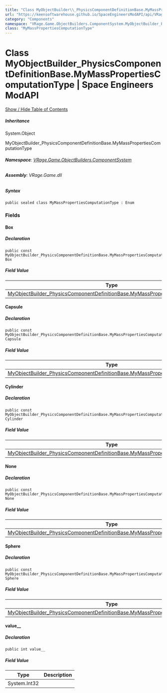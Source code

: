 ```yaml
---
title: "Class MyObjectBuilder\\_PhysicsComponentDefinitionBase.MyMassPropertiesComputationType"
url: "https://keensoftwarehouse.github.io/SpaceEngineersModAPI/api/VRage.Game.ObjectBuilders.ComponentSystem.MyObjectBuilder_PhysicsComponentDefinitionBase.MyMassPropertiesComputationType.html"
category: "Components"
namespace: "VRage.Game.ObjectBuilders.ComponentSystem.MyObjectBuilder_PhysicsComponentDefinitionBase"
class: "MyMassPropertiesComputationType"
---
```


# Class MyObjectBuilder\_PhysicsComponentDefinitionBase.MyMassPropertiesComputationType | Space Engineers ModAPI

[Show / Hide Table of Contents](#sidetoggle)

##### Inheritance

System.Object

MyObjectBuilder\_PhysicsComponentDefinitionBase.MyMassPropertiesComputationType

###### **Namespace**: [VRage.Game.ObjectBuilders.ComponentSystem](https://keensoftwarehouse.github.io/SpaceEngineersModAPI/api/VRage.Game.ObjectBuilders.ComponentSystem.html)

###### **Assembly**: VRage.Game.dll

##### Syntax

```
public sealed class MyMassPropertiesComputationType : Enum
```

### Fields

#### Box

##### Declaration

```
public const MyObjectBuilder_PhysicsComponentDefinitionBase.MyMassPropertiesComputationType Box
```

##### Field Value

| Type | Description |
| --- | --- |
| [MyObjectBuilder\_PhysicsComponentDefinitionBase.MyMassPropertiesComputationType](https://keensoftwarehouse.github.io/SpaceEngineersModAPI/api/VRage.Game.ObjectBuilders.ComponentSystem.MyObjectBuilder_PhysicsComponentDefinitionBase.MyMassPropertiesComputationType.html) |     |

#### Capsule

##### Declaration

```
public const MyObjectBuilder_PhysicsComponentDefinitionBase.MyMassPropertiesComputationType Capsule
```

##### Field Value

| Type | Description |
| --- | --- |
| [MyObjectBuilder\_PhysicsComponentDefinitionBase.MyMassPropertiesComputationType](https://keensoftwarehouse.github.io/SpaceEngineersModAPI/api/VRage.Game.ObjectBuilders.ComponentSystem.MyObjectBuilder_PhysicsComponentDefinitionBase.MyMassPropertiesComputationType.html) |     |

#### Cylinder

##### Declaration

```
public const MyObjectBuilder_PhysicsComponentDefinitionBase.MyMassPropertiesComputationType Cylinder
```

##### Field Value

| Type | Description |
| --- | --- |
| [MyObjectBuilder\_PhysicsComponentDefinitionBase.MyMassPropertiesComputationType](https://keensoftwarehouse.github.io/SpaceEngineersModAPI/api/VRage.Game.ObjectBuilders.ComponentSystem.MyObjectBuilder_PhysicsComponentDefinitionBase.MyMassPropertiesComputationType.html) |     |

#### None

##### Declaration

```
public const MyObjectBuilder_PhysicsComponentDefinitionBase.MyMassPropertiesComputationType None
```

##### Field Value

| Type | Description |
| --- | --- |
| [MyObjectBuilder\_PhysicsComponentDefinitionBase.MyMassPropertiesComputationType](https://keensoftwarehouse.github.io/SpaceEngineersModAPI/api/VRage.Game.ObjectBuilders.ComponentSystem.MyObjectBuilder_PhysicsComponentDefinitionBase.MyMassPropertiesComputationType.html) |     |

#### Sphere

##### Declaration

```
public const MyObjectBuilder_PhysicsComponentDefinitionBase.MyMassPropertiesComputationType Sphere
```

##### Field Value

| Type | Description |
| --- | --- |
| [MyObjectBuilder\_PhysicsComponentDefinitionBase.MyMassPropertiesComputationType](https://keensoftwarehouse.github.io/SpaceEngineersModAPI/api/VRage.Game.ObjectBuilders.ComponentSystem.MyObjectBuilder_PhysicsComponentDefinitionBase.MyMassPropertiesComputationType.html) |     |

#### value\_\_

##### Declaration

```
public int value__
```

##### Field Value

| Type | Description |
| --- | --- |
| System.Int32 |     |